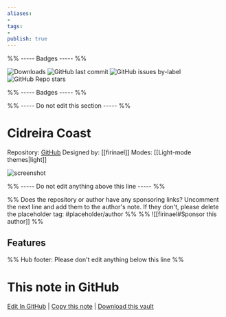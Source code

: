 ```yaml
---
aliases:
- 
tags: 
- 
publish: true
---
```


%% ----- Badges ----- %%

![Downloads](https://img.shields.io/badge/downloads-6006-573E7A?style=for-the-badge&logo=)
![GitHub last commit](https://img.shields.io/github/last-commit/firinael/obsidian-cidreira-coast-theme?color=573E7A&label=last%20update&logo=github&style=for-the-badge)
![GitHub issues by-label](https://img.shields.io/github/issues/firinael/obsidian-cidreira-coast-theme/help%20wanted?color=573E7A&logo=github&style=for-the-badge) 
![GitHub Repo stars](https://img.shields.io/github/stars/firinael/obsidian-cidreira-coast-theme?color=573E7A&logo=github&style=for-the-badge)

%% ----- Badges ----- %%

%% ----- Do not edit this section ----- %%

# Cidreira Coast

Repository: [GitHub](https://github.com/firinael/obsidian-cidreira-coast-theme)
Designed by: [[firinael]]
Modes: [[Light-mode themes|light]]



![screenshot](https://github.com/firinael/obsidian-cidreira-coast-theme/raw/HEAD/screenshot.png)

%% ----- Do not edit anything above this line ----- %% 

%% Does the repository or author have any sponsoring links? Uncomment the next line and add them to the author's note. If they don't, please delete the placeholder tag: #placeholder/author %%
%% ![[firinael#Sponsor this author]] %%


## Features



%% Hub footer: Please don't edit anything below this line %%

# This note in GitHub

<span class="git-footer">[Edit In GitHub](https://github.dev/obsidian-community/obsidian-hub/blob/main/02%20-%20Community%20Expansions/02.05%20All%20Community%20Expansions/Themes/Cidreira%20Coast.md "git-hub-edit-note") | [Copy this note](https://raw.githubusercontent.com/obsidian-community/obsidian-hub/main/02%20-%20Community%20Expansions/02.05%20All%20Community%20Expansions/Themes/Cidreira%20Coast.md "git-hub-copy-note") | [Download this vault](https://github.com/obsidian-community/obsidian-hub/archive/refs/heads/main.zip "git-hub-download-vault") </span>
